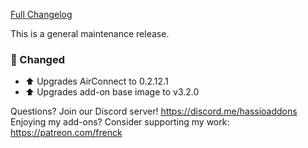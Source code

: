 [Full Changelog][changelog]

This is a general maintenance release.

### 🔨 Changed

- :arrow_up: Upgrades AirConnect to 0.2.12.1
- :arrow_up: Upgrades add-on base image to v3.2.0

[changelog]: https://github.com/hassio-addons/addon-aircast/compare/v2.1.0...v2.1.1

Questions? Join our Discord server! https://discord.me/hassioaddons
Enjoying my add-ons? Consider supporting my work: https://patreon.com/frenck
